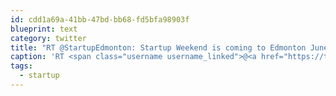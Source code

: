 ```yaml
---
id: cdd1a69a-41bb-47bd-bb68-fd5bfa98903f
blueprint: text
category: twitter
title: "RT @StartupEdmonton: Startup Weekend is coming to Edmonton June 25-27th. It's going to be awesome! http://bit.ly/SWEdmonton #yeg #startup"
caption: 'RT <span class="username username_linked">@<a href="https://twitter.com/StartupEdmonton" title="Startup Edmonton">StartupEdmonton</a></span>: Startup Weekend is coming to Edmonton June 25-27th. It''s going to be awesome! http://bit.ly/SWEdmonton <span class="hashtag hashtag_local">#<a href="http://tweettemp.darylchymko.ca/?tag=yeg">yeg</a> <span class="hashtag hashtag_local">#<a href="http://tweettemp.darylchymko.ca/?tag=startup">startup</a>'
tags:
  - startup
---
```

